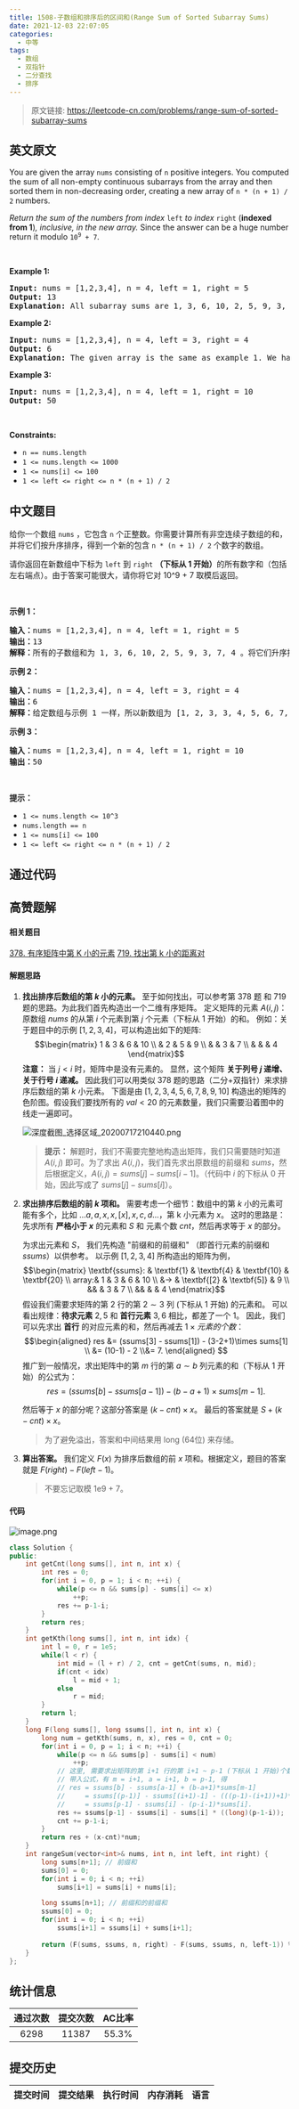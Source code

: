 ```yaml
---
title: 1508-子数组和排序后的区间和(Range Sum of Sorted Subarray Sums)
date: 2021-12-03 22:07:05
categories:
  - 中等
tags:
  - 数组
  - 双指针
  - 二分查找
  - 排序
---
```


> 原文链接: https://leetcode-cn.com/problems/range-sum-of-sorted-subarray-sums


## 英文原文
<div><p>You are given the array <code>nums</code> consisting of <code>n</code> positive integers. You computed the sum of all non-empty continuous subarrays from the array and then sorted them in non-decreasing order, creating a new array of <code>n * (n + 1) / 2</code> numbers.</p>

<p><em>Return the sum of the numbers from index </em><code>left</code><em> to index </em><code>right</code> (<strong>indexed from 1</strong>)<em>, inclusive, in the new array. </em>Since the answer can be a huge number return it modulo <code>10<sup>9</sup> + 7</code>.</p>

<p>&nbsp;</p>
<p><strong>Example 1:</strong></p>

<pre>
<strong>Input:</strong> nums = [1,2,3,4], n = 4, left = 1, right = 5
<strong>Output:</strong> 13 
<strong>Explanation:</strong> All subarray sums are 1, 3, 6, 10, 2, 5, 9, 3, 7, 4. After sorting them in non-decreasing order we have the new array [1, 2, 3, 3, 4, 5, 6, 7, 9, 10]. The sum of the numbers from index le = 1 to ri = 5 is 1 + 2 + 3 + 3 + 4 = 13. 
</pre>

<p><strong>Example 2:</strong></p>

<pre>
<strong>Input:</strong> nums = [1,2,3,4], n = 4, left = 3, right = 4
<strong>Output:</strong> 6
<strong>Explanation:</strong> The given array is the same as example 1. We have the new array [1, 2, 3, 3, 4, 5, 6, 7, 9, 10]. The sum of the numbers from index le = 3 to ri = 4 is 3 + 3 = 6.
</pre>

<p><strong>Example 3:</strong></p>

<pre>
<strong>Input:</strong> nums = [1,2,3,4], n = 4, left = 1, right = 10
<strong>Output:</strong> 50
</pre>

<p>&nbsp;</p>
<p><strong>Constraints:</strong></p>

<ul>
	<li><code>n == nums.length</code></li>
	<li><code>1 &lt;= nums.length &lt;= 1000</code></li>
	<li><code>1 &lt;= nums[i] &lt;= 100</code></li>
	<li><code>1 &lt;= left &lt;= right &lt;= n * (n + 1) / 2</code></li>
</ul>
</div>

## 中文题目
<div><p>给你一个数组&nbsp;<code>nums</code>&nbsp;，它包含&nbsp;<code>n</code>&nbsp;个正整数。你需要计算所有非空连续子数组的和，并将它们按升序排序，得到一个新的包含&nbsp;<code>n * (n + 1) / 2</code>&nbsp;个数字的数组。</p>

<p>请你返回在新数组中下标为<em>&nbsp;</em><code>left</code>&nbsp;到&nbsp;<code>right</code> <strong>（下标从 1 开始）</strong>的所有数字和（包括左右端点）。由于答案可能很大，请你将它对 10^9 + 7 取模后返回。</p>

<p>&nbsp;</p>

<p><strong>示例 1：</strong></p>

<pre>
<strong>输入：</strong>nums = [1,2,3,4], n = 4, left = 1, right = 5
<strong>输出：</strong>13 
<strong>解释：</strong>所有的子数组和为 1, 3, 6, 10, 2, 5, 9, 3, 7, 4 。将它们升序排序后，我们得到新的数组 [1, 2, 3, 3, 4, 5, 6, 7, 9, 10] 。下标从 le = 1 到 ri = 5 的和为 1 + 2 + 3 + 3 + 4 = 13 。
</pre>

<p><strong>示例 2：</strong></p>

<pre>
<strong>输入：</strong>nums = [1,2,3,4], n = 4, left = 3, right = 4
<strong>输出：</strong>6
<strong>解释：</strong>给定数组与示例 1 一样，所以新数组为 [1, 2, 3, 3, 4, 5, 6, 7, 9, 10] 。下标从 le = 3 到 ri = 4 的和为 3 + 3 = 6 。
</pre>

<p><strong>示例 3：</strong></p>

<pre>
<strong>输入：</strong>nums = [1,2,3,4], n = 4, left = 1, right = 10
<strong>输出：</strong>50
</pre>

<p>&nbsp;</p>

<p><strong>提示：</strong></p>

<ul>
	<li><code>1 &lt;= nums.length &lt;= 10^3</code></li>
	<li><code>nums.length == n</code></li>
	<li><code>1 &lt;= nums[i] &lt;= 100</code></li>
	<li><code>1 &lt;= left &lt;= right&nbsp;&lt;= n * (n + 1) / 2</code></li>
</ul>
</div>

## 通过代码
<RecoDemo>
</RecoDemo>


## 高赞题解
#### 相关题目
[378. 有序矩阵中第 K 小的元素](https://leetcode-cn.com/problems/kth-smallest-element-in-a-sorted-matrix/)
[719. 找出第 k 小的距离对](https://leetcode-cn.com/problems/find-k-th-smallest-pair-distance/)

#### 解题思路
1. **找出排序后数组的第 $k$ 小的元素。**
    至于如何找出，可以参考第 378 题 和 719 题的思路。为此我们首先构造出一个二维有序矩阵。
    定义矩阵的元素 $A(i,j)$：原数组 $nums$ 的从第 $i$ 个元素到第 $j$ 个元素（下标从 1 开始）的和。
    例如：关于题目中的示例 $[1,2,3,4]$，可以构造出如下的矩阵:
    $$\begin{matrix} 1 & 3 & 6 & 10 \\  & 2 & 5 & 9 \\ & & 3 & 7 \\ & & & 4 \end{matrix}$$
    **注意：** 当 $j < i$ 时，矩阵中是没有元素的。
    显然，这个矩阵 **关于列号 $j$ 递增、关于行号 $i$ 递减。** 因此我们可以用类似 378 题的思路（二分+双指针）来求排序后数组的第 $k$ 小元素。
    下面是由 $[1,2,3,4,5,6,7,8,9,10]$ 构造出的矩阵的色阶图。假设我们要找所有的 $val < 20$ 的元素数量，我们只需要沿着图中的线走一遍即可。
    
    ![深度截图_选择区域_20200717210440.png](../images/range-sum-of-sorted-subarray-sums-0.png)
    > **提示：** 解题时，我们不需要完整地构造出矩阵，我们只需要随时知道 $A(i,j)$ 即可。为了求出 $A(i,j)$，我们首先求出原数组的前缀和 $sums$，然后根据定义，$A(i,j) = sums[j] - sums[i-1]$。（代码中 $i$ 的下标从 $0$ 开始，因此写成了 $sums[j] - sums[i]$）。

2. **求出排序后数组的前 $k$ 项和。**
    需要考虑一个细节：数组中的第 $k$ 小的元素可能有多个，比如 $...a,a,x,x,[x],x,c,d...$，第 k 小元素为 $x$。
    这时的思路是：先求所有 **严格小于 $x$** 的元素和 $S$ 和 元素个数 $cnt$，然后再求等于 $x$ 的部分。

    为求出元素和 $S$， 我们先构造 "前缀和的前缀和" （即首行元素的前缀和 $ssums$）以供参考。
    以示例 $[1,2,3,4]$ 所构造出的矩阵为例，
    $$\begin{matrix} \textbf{ssums}: & \textbf{1} & \textbf{4} & \textbf{10} & \textbf{20} \\ array:& 1 & 3 & 6 & 10 \\ &→ & \textbf{[2} & \textbf{5]} & 9 \\ && & 3 & 7 \\ && & & 4 \end{matrix}$$
    假设我们需要求矩阵的第 $2$ 行的第 $2 \sim 3$ 列 (下标从 $1$ 开始) 的元素和。
    可以看出规律：**待求元素** $2,5$ 和 **首行元素** $3,6$ 相比，都差了一个 $1$。
    因此，我们可以先求出 **首行** 的对应元素的和，然后再减去 $1 \times 元素的个数$：
    $$\begin{aligned} res &= (ssums[3] - ssums[1]) - (3-2+1)\times sums[1] \\ &= (10-1) - 2  \\&= 7. \end{aligned} $$
    推广到一般情况，求出矩阵中的第 $m$ 行的第 $a \sim b$ 列元素的和（下标从 $1$ 开始）的公式为：
    $$res = (ssums[b] - ssums[a-1]) - (b-a+1) \times sums[m-1].$$

    然后等于 $x$ 的部分呢？这部分答案是 $(k - cnt) \times x$。
    最后的答案就是 $S + (k - cnt) \times x$。
    > 为了避免溢出，答案和中间结果用 long (64位) 来存储。

3. **算出答案。**
我们定义 $F(x)$ 为排序后数组的前 $x$ 项和。根据定义，题目的答案就是 $F(right) - F(left-1)$。
    > 不要忘记取模 1e9 + 7。

#### 代码
![image.png](../images/range-sum-of-sorted-subarray-sums-1.png)

```cpp
class Solution {
public:
    int getCnt(long sums[], int n, int x) {
        int res = 0;
        for(int i = 0, p = 1; i < n; ++i) {
            while(p <= n && sums[p] - sums[i] <= x)
                ++p;
            res += p-1-i;
        }
        return res;
    }
    int getKth(long sums[], int n, int idx) {
        int l = 0, r = 1e5;
        while(l < r) {
            int mid = (l + r) / 2, cnt = getCnt(sums, n, mid);
            if(cnt < idx)
                l = mid + 1;
            else
                r = mid;
        }
        return l;
    }
    long F(long sums[], long ssums[], int n, int x) {
        long num = getKth(sums, n, x), res = 0, cnt = 0;
        for(int i = 0, p = 1; i < n; ++i) {
            while(p <= n && sums[p] - sums[i] < num)
                ++p;
            // 这里, 需要求出矩阵的第 i+1 行的第 i+1 ~ p-1 (下标从 1 开始)个数字的和
            // 带入公式，有 m = i+1, a = i+1, b = p-1, 得
            // res = ssums[b] - ssums[a-1] + (b-a+1)*sums[m-1]
            //     = ssums[(p-1)] - ssums[(i+1)-1] - (((p-1)-(i+1))+1)*sums[(i+1)-1]
            //     = ssums[p-1] - ssums[i] - (p-i-1)*sums[i].
            res += ssums[p-1] - ssums[i] - sums[i] * ((long)(p-1-i));
            cnt += p-1-i;
        }
        return res + (x-cnt)*num;
    }
    int rangeSum(vector<int>& nums, int n, int left, int right) {
        long sums[n+1]; // 前缀和
        sums[0] = 0;
        for(int i = 0; i < n; ++i)
            sums[i+1] = sums[i] + nums[i];

        long ssums[n+1]; // 前缀和的前缀和
        ssums[0] = 0;
        for(int i = 0; i < n; ++i)
            ssums[i+1] = ssums[i] + sums[i+1];
        
        return (F(sums, ssums, n, right) - F(sums, ssums, n, left-1)) % ((long)(1e9 + 7));
    }
};
```

## 统计信息
| 通过次数 | 提交次数 | AC比率 |
| :------: | :------: | :------: |
|    6298    |    11387    |   55.3%   |

## 提交历史
| 提交时间 | 提交结果 | 执行时间 |  内存消耗  | 语言 |
| :------: | :------: | :------: | :--------: | :--------: |
